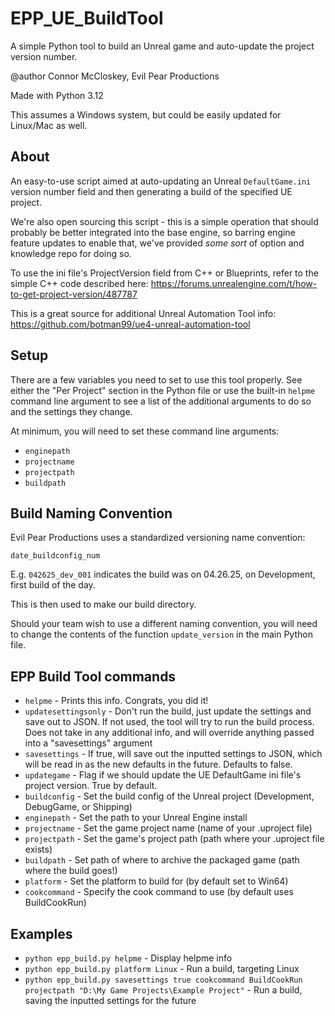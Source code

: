 # EPP_UE_BuildTool
A simple Python tool to build an Unreal game and auto-update the project version number.

@author Connor McCloskey, Evil Pear Productions

Made with Python 3.12

This assumes a Windows system, but could be easily updated for Linux/Mac as well.


## About
An easy-to-use script aimed at auto-updating an Unreal `DefaultGame.ini` version number field and then generating a build of the specified UE project.

We're also open sourcing this script - this is a simple operation that should probably be better integrated into the base engine, so barring engine feature updates to enable that, we've provided *some sort* of option and knowledge repo for doing so.

To use the ini file's ProjectVersion field from C++ or Blueprints, refer to the simple C++ code described here: https://forums.unrealengine.com/t/how-to-get-project-version/487787

This is a great source for additional Unreal Automation Tool info: https://github.com/botman99/ue4-unreal-automation-tool

## Setup
There are a few variables you need to set to use this tool properly. See either the "Per Project" section in the Python file or use the built-in `helpme` command line argument to see a list of the additional arguments to do so and the settings they change.

At minimum, you will need to set these command line arguments:
* `enginepath`
* `projectname`
* `projectpath`
* `buildpath`

## Build Naming Convention
Evil Pear Productions uses a standardized versioning name convention:

`date_buildconfig_num`

E.g. `042625_dev_001` indicates the build was on 04.26.25, on Development, first build of the day.

This is then used to make our build directory.

Should your team wish to use a different naming convention, you will need to change the contents of the function `update_version` in the main Python file.


## EPP Build Tool commands
* `helpme` - Prints this info. Congrats, you did it!
* `updatesettingsonly` - Don't run the build, just update the settings and save out to JSON. If not used, the tool will try to run the build process. Does not take in any additional info, and will override anything passed into a "savesettings" argument
* `savesettings` - If true, will save out the inputted settings to JSON, which will be read in as the new defaults in the future. Defaults to false.
* `updategame` - Flag if we should update the UE DefaultGame ini file's project version. True by default.
* `buildconfig` - Set the build config of the Unreal project (Development, DebugGame, or Shipping)
* `enginepath` - Set the path to your Unreal Engine install
* `projectname` - Set the game project name (name of your .uproject file)
* `projectpath` - Set the game's project path (path where your .uproject file exists)
* `buildpath` - Set path of where to archive the packaged game (path where the build goes!)
* `platform` - Set the platform to build for (by default set to Win64)
* `cookcommand` - Specify the cook command to use (by default uses BuildCookRun)

## Examples
* `python epp_build.py helpme` - Display helpme info
* `python epp_build.py platform Linux` - Run a build, targeting Linux
* `python epp_build.py savesettings true cookcommand BuildCookRun projectpath "D:\My Game Projects\Example Project"` - Run a build, saving the inputted settings for the future
